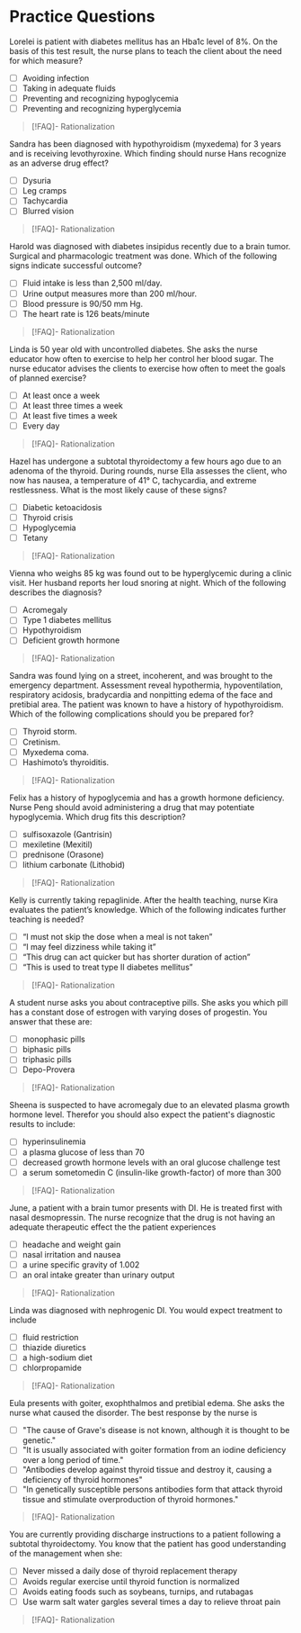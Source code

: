 # Practice Questions
Lorelei is patient with diabetes mellitus has an Hba1c level of 8%. On the basis of this test result, the nurse plans to teach the client about the need for which measure?
- [ ] Avoiding infection
- [ ] Taking in adequate fluids
- [ ] Preventing and recognizing hypoglycemia
- [ ] Preventing and recognizing hyperglycemia
>[!FAQ]- Rationalization
>

Sandra has been diagnosed with hypothyroidism (myxedema) for 3 years and is receiving levothyroxine. Which finding should nurse Hans recognize as an adverse drug effect?
- [ ] Dysuria
- [ ] Leg cramps
- [ ] Tachycardia
- [ ] Blurred vision
>[!FAQ]- Rationalization
>

Harold was diagnosed with diabetes insipidus recently due to a brain tumor. Surgical and pharmacologic treatment was done. Which of the following signs indicate successful outcome?
- [ ] Fluid intake is less than 2,500 ml/day.
- [ ] Urine output measures more than 200 ml/hour.
- [ ] Blood pressure is 90/50 mm Hg.
- [ ] The heart rate is 126 beats/minute
>[!FAQ]- Rationalization
>

Linda is 50 year old with uncontrolled diabetes. She asks the nurse educator how often to exercise to help her control her blood sugar. The nurse educator advises the clients to exercise how often to meet the goals of planned exercise?
- [ ] At least once a week
- [ ] At least three times a week
- [ ] At least five times a week
- [ ] Every day
>[!FAQ]- Rationalization
>

Hazel has undergone a subtotal thyroidectomy a few hours ago due to an adenoma of the thyroid. During rounds, nurse Ella assesses the client, who now has nausea, a temperature of 41° C, tachycardia, and extreme restlessness. What is the most likely cause of these signs?
- [ ] Diabetic ketoacidosis
- [ ] Thyroid crisis
- [ ] Hypoglycemia
- [ ] Tetany
>[!FAQ]- Rationalization
>

Vienna who weighs 85 kg was found out to be hyperglycemic during a clinic visit. Her husband reports her loud snoring at night. Which of the following describes the diagnosis?
- [ ] Acromegaly
- [ ] Type 1 diabetes mellitus
- [ ] Hypothyroidism
- [ ] Deficient growth hormone
>[!FAQ]- Rationalization
>

Sandra was found lying on a street, incoherent, and was brought to the emergency department. Assessment reveal hypothermia, hypoventilation, respiratory acidosis, bradycardia and nonpitting edema of the face and pretibial area. The patient was known to have a history of hypothyroidism. Which of the following complications should you be prepared for?
- [ ] Thyroid storm.
- [ ] Cretinism.
- [ ] Myxedema coma.
- [ ] Hashimoto’s thyroiditis.
>[!FAQ]- Rationalization
>

Felix has a history of hypoglycemia and has a growth hormone deficiency. Nurse Peng should avoid administering a drug that may potentiate hypoglycemia. Which drug fits this description?
- [ ] sulfisoxazole (Gantrisin)
- [ ] mexiletine (Mexitil)
- [ ] prednisone (Orasone)
- [ ] lithium carbonate (Lithobid)
>[!FAQ]- Rationalization
>

Kelly is currently taking repaglinide. After the health teaching, nurse Kira evaluates the patient’s knowledge. Which of the following indicates further teaching is needed?
- [ ] “I must not skip the dose when a meal is not taken”
- [ ] “I may feel dizziness while taking it”
- [ ] “This drug can act quicker but has shorter duration of action”
- [ ] “This is used to treat type II diabetes mellitus”
>[!FAQ]- Rationalization
>

A student nurse asks you about contraceptive pills. She asks you which pill has a constant dose of estrogen with varying doses of progestin. You answer that these are:
- [ ] monophasic pills
- [ ] biphasic pills
- [ ] triphasic pills
- [ ] Depo-Provera
>[!FAQ]- Rationalization
>

Sheena is suspected to have acromegaly due to an elevated plasma growth hormone level. Therefor you should also expect the patient's diagnostic results to include:
- [ ] hyperinsulinemia
- [ ] a plasma glucose of less than 70
- [ ] decreased growth hormone levels with an oral glucose challenge test
- [ ] a serum sometomedin C (insulin-like growth-factor) of more than 300
>[!FAQ]- Rationalization
>

June, a patient with a brain tumor presents with DI. He is treated first with nasal desmopressin. The nurse recognize that the drug is not having an adequate therapeutic effect the the patient experiences
- [ ] headache and weight gain
- [ ] nasal irritation and nausea
- [ ] a urine specific gravity of 1.002
- [ ] an oral intake greater than urinary output
>[!FAQ]- Rationalization
>

Linda was diagnosed with nephrogenic DI. You would expect treatment to include
- [ ] fluid restriction
- [ ] thiazide diuretics
- [ ] a high-sodium diet
- [ ] chlorpropamide
>[!FAQ]- Rationalization
>

Eula presents with goiter, exophthalmos and pretibial edema. She asks the nurse what caused the disorder. The best response by the nurse is
- [ ] "The cause of Grave's disease is not known, although it is thought to be genetic."
- [ ] "It is usually associated with goiter formation from an iodine deficiency over a long period of time."
- [ ] "Antibodies develop against thyroid tissue and destroy it, causing a deficiency of thyroid hormones"
- [ ] "In genetically susceptible persons antibodies form that attack thyroid tissue and stimulate overproduction of thyroid hormones."
>[!FAQ]- Rationalization
>

You are currently providing discharge instructions to a patient following a subtotal thyroidectomy. You know that the patient has good understanding of the management when she:
- [ ] Never missed a daily dose of thyroid replacement therapy
- [ ] Avoids regular exercise until thyroid function is normalized
- [ ] Avoids eating foods such as soybeans, turnips, and rutabagas
- [ ] Use warm salt water gargles several times a day to relieve throat pain
>[!FAQ]- Rationalization
>
